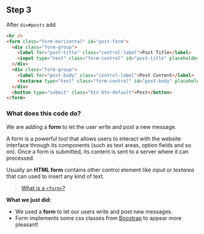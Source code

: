 ## Step 3

After `div#posts` add 

```html
<hr />
<form class="form-horizontal" id="post-form">
  <div class="form-group">
    <label for="post-title" class="control-label">Post Title</label>
    <input type="text" class="form-control" id="post-title" placeholder="A new post" />
  </div>
  <div class="form-group">
    <label for="post-body" class="control-label">Post Content</label>
    <textarea type="text" class="form-control" id="post-body" placeholder="A new Body"></textarea>
  </div>
  <button type="submit" class="btn btn-default">Post</button>
</form>
```

### What does this code do?

We are adding a __form__ to let the user write and post a new message.  

A form is a powerful tool that allows users to interact with the website interface through its components (such as text areas, option fields and so on).
Once a form is submitted, its content is sent to a server where it can processed.

Usually an __HTML form__ contains other control element like _input_  or _textarea_ that can used to insert any kind of text.


> [What is a ```<form>```?](https://developer.mozilla.org/it/docs/Web/HTML/Element/form)

**What we just did:**

* We used a __form__ to let our users write and post new messages.
* Form implements some css classes from [Boostrap](http://getbootstrap.com/) to appear more pleasant!




